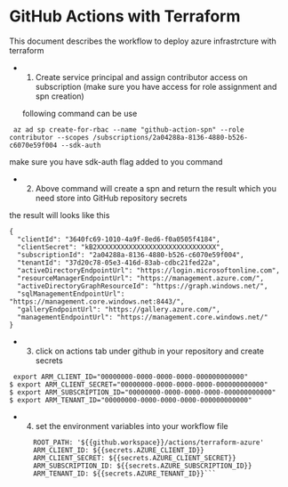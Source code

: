 # GitHub Actions with Terraform 

This document describes the workflow to deploy azure infrastrcture with terraform

- 1. Create service principal and assign contributor access on subscription (make sure you have access for role assignment and spn creation)

    following command can be use

```
 az ad sp create-for-rbac --name "github-action-spn" --role contributor --scopes /subscriptions/2a04288a-8136-4880-b526-c6070e59f004 --sdk-auth
```
make sure you have sdk-auth flag added to you command

- 2.  Above command will create a spn and return the result which you need store into GitHub repository secrets

the result will looks like this

```
{
  "clientId": "3640fc69-1010-4a9f-8ed6-f0a0505f4184",
  "clientSecret": "kB2XXXXXXXXXXXXXXXXXXXXXXXXXXXXXX",
  "subscriptionId": "2a04288a-8136-4880-b526-c6070e59f004",
  "tenantId": "37d20c78-05e3-416d-83ab-cdbc21fed22a",
  "activeDirectoryEndpointUrl": "https://login.microsoftonline.com",
  "resourceManagerEndpointUrl": "https://management.azure.com/",
  "activeDirectoryGraphResourceId": "https://graph.windows.net/",
  "sqlManagementEndpointUrl": "https://management.core.windows.net:8443/",
  "galleryEndpointUrl": "https://gallery.azure.com/",
  "managementEndpointUrl": "https://management.core.windows.net/"
}
```



- 3. click on actions tab under github in your repository and create secrets


```
 export ARM_CLIENT_ID="00000000-0000-0000-0000-000000000000"
$ export ARM_CLIENT_SECRET="00000000-0000-0000-0000-000000000000"
$ export ARM_SUBSCRIPTION_ID="00000000-0000-0000-0000-000000000000"
$ export ARM_TENANT_ID="00000000-0000-0000-0000-000000000000"
```

- 4. set the environment variables into your workflow file


```env: 
      ROOT_PATH: '${{github.workspace}}/actions/terraform-azure'
      ARM_CLIENT_ID: ${{secrets.AZURE_CLIENT_ID}}
      ARM_CLIENT_SECRET: ${{secrets.AZURE_CLIENT_SECRET}}
      ARM_SUBSCRIPTION_ID: ${{secrets.AZURE_SUBSCRIPTION_ID}}
      ARM_TENANT_ID: ${{secrets.AZURE_TENANT_ID}}```